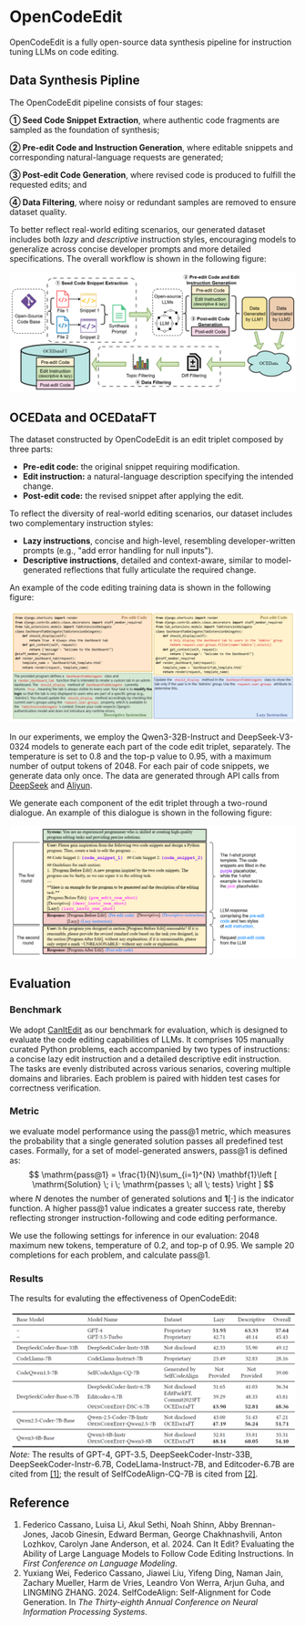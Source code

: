 # OpenCodeEdit

OpenCodeEdit is a fully open-source data synthesis pipeline for instruction tuning LLMs on code editing.

## Data Synthesis Pipline

The OpenCodeEdit pipeline consists of four stages: 

**① Seed Code Snippet Extraction**, where authentic code fragments are sampled as the foundation of synthesis; 

**② Pre-edit Code and Instruction Generation**, where editable snippets and corresponding natural-language requests are generated; 

**③ Post-edit Code Generation**, where revised code is produced to fulfill the requested edits; and 

**④ Data Filtering**, where noisy or redundant samples are removed to ensure dataset quality. 

To better reflect real-world editing scenarios, our generated dataset includes both *lazy* and *descriptive* instruction styles, encouraging models to generalize across concise developer prompts and more detailed specifications. The overall workflow is shown in the following figure:

![Overview of OpenCodeEdit.](images/opencodeedit_pipeline.png)

## OCEData and OCEDataFT

The dataset constructed by OpenCodeEdit is an edit triplet composed by three parts:

- **Pre-edit code:** the original snippet requiring modification.
- **Edit instruction:** a natural-language description specifying the intended change.
- **Post-edit code:** the revised snippet after applying the edit.

To reflect the diversity of real-world editing scenarios, our dataset includes two complementary instruction styles:

- **Lazy instructions**, concise and high-level, resembling developer-written prompts (e.g., "add error handling for null inputs").
- **Descriptive instructions**, detailed and context-aware, similar to model-generated reflections that fully articulate the required change.

An example of the code editing training data is shown in the following figure:

![An Example of the Code Editing Training Data](images/code_edit_triplet_example.png)

In our experiments, we employ the Qwen3-32B-Instruct and DeepSeek-V3-0324 models to generate each part of the code edit triplet, separately. The temperature is set to 0.8 and the top-p value to 0.95, with a maximum number of output tokens of 2048. For each pair of code snippets, we generate data only once. The data are generated through API calls from [DeepSeek](https://platform.deepseek.com/) and [Aliyun](https://help.aliyun.com/zh/model-studio/models).

We generate each component of the edit triplet through a two-round dialogue. An example of this dialogue is shown in the following figure:

![An example of the two-round dialogue](images/dialogue_example.png)

## Evaluation

### Benchmark
We adopt [CanItEdit](https://github.com/nuprl/canitedit) as our benchmark for evaluation, which is designed to evaluate the code editing capabilities of LLMs. It comprises 105 manually curated Python problems, each accompanied by two types of instructions: a concise lazy edit instruction and a detailed descriptive edit instruction. The tasks are evenly distributed across various senarios, covering multiple domains and libraries. Each problem is paired with hidden test cases for correctness verification.

### Metric
we evaluate model performance using the pass@1 metric, which measures the probability that a single generated solution passes all predefined test cases. Formally, for a set of model-generated answers, pass@1 is defined as:
$$
\mathrm{pass@1} = \frac{1}{N}\sum_{i=1}^{N} \mathbf{1}\left [ \mathrm{Solution}  \; i \; \mathrm{passes \; all \; tests}  \right ]
$$
where $N$ denotes the number of generated solutions and $\mathbf{1}[\cdot]$ is the indicator function. A higher pass@1 value indicates a greater success rate, thereby reflecting stronger instruction-following and code editing performance.

We use the following settings for inference in our evaluation: 2048 maximum new tokens, temperature of 0.2, and top-p of 0.95. We sample 20 completions for each problem, and calculate pass@1.

### Results
The results for evaluting the effectiveness of OpenCodeEdit:

![Overall Results](images/overall_results.png)
*Note:* The results of GPT-4, GPT-3.5, DeepSeekCoder-Instr-33B, DeepSeekCoder-Instr-6.7B, CodeLlama-Instruct-7B, and Editcoder-6.7B are cited from [[1]](#ref1); the result of SelfCodeAlign-CQ-7B is cited from [[2]](#ref2).


## Reference
1. <a id="ref1"></a> Federico Cassano, Luisa Li, Akul Sethi, Noah Shinn, Abby Brennan-Jones, Jacob Ginesin, Edward Berman, George Chakhnashvili, Anton Lozhkov, Carolyn Jane Anderson, et al. 2024. Can It Edit? Evaluating the Ability of Large Language Models to Follow Code Editing Instructions. In *First Conference on Language Modeling*.
2. <a id="ref2"></a> Yuxiang Wei, Federico Cassano, Jiawei Liu, Yifeng Ding, Naman Jain, Zachary Mueller, Harm de Vries, Leandro Von Werra, Arjun Guha, and LINGMING ZHANG. 2024. SelfCodeAlign: Self-Alignment for Code Generation. In *The Thirty-eighth Annual Conference on Neural Information Processing Systems*.

